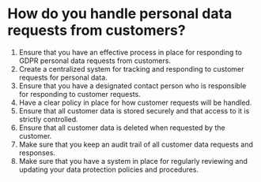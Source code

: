# How do you handle personal data requests from customers?

1. Ensure that you have an effective process in place for responding to GDPR personal data requests from customers.
2. Create a centralized system for tracking and responding to customer requests for personal data.
3. Ensure that you have a designated contact person who is responsible for responding to customer requests.
4. Have a clear policy in place for how customer requests will be handled.
5. Ensure that all customer data is stored securely and that access to it is strictly controlled.
6. Ensure that all customer data is deleted when requested by the customer.
7. Make sure that you keep an audit trail of all customer data requests and responses.
8. Make sure that you have a system in place for regularly reviewing and updating your data protection policies and procedures.
